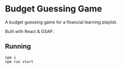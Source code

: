 # Budget Guessing Game

A budget guessing game for a financial learning playlist.

Built with React & GSAP.

## Running

```
npm i
npm run start
```
